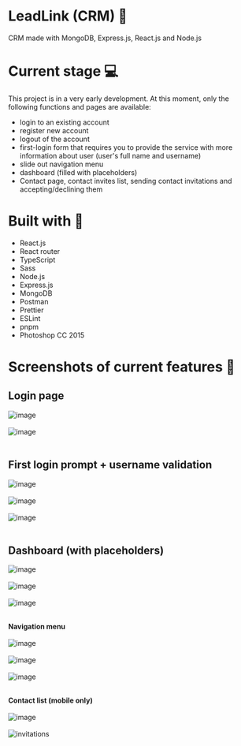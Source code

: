# LeadLink (CRM) 🔗
CRM made with MongoDB, Express.js, React.js and Node.js

# Current stage 💻
This project is in a very early development. At this moment, only the following functions and pages are available: 

<ul>
  <li>login to an existing account</li>
  <li>register new account</li>
  <li>logout of the account</li>
  <li>first-login form that requires you to provide the service with more information about user (user's full name and username)</li>
  <li>slide out navigation menu</li>
  <li>dashboard (filled with placeholders)</li>
  <li>Contact page, contact invites list, sending contact invitations and accepting/declining them</li>
</ul>

# Built with 🔨

<ul>
  <li>React.js</li>
  <li>React router</li>
  <li>TypeScript</li>
  <li>Sass</li>
  <li>Node.js</li>
  <li>Express.js</li>
  <li>MongoDB</li>
  <li>Postman</li>
  <li>Prettier</li>
  <li>ESLint</li>
  <li>pnpm</li>  
  <li>Photoshop CC 2015</li>
</ul>

# Screenshots of current features 📸

<h2>Login page</h2>

![image](https://github.com/ppuhacz/crm-mern/assets/121962027/bc912219-a348-431e-b79a-381d6cc58f10)
</br>
</br>
![image](https://github.com/ppuhacz/crm-mern/assets/121962027/ed265163-a79c-4d25-bf90-8eb0f642c5df)
</br>
</br>
<h2>First login prompt + username validation</h2>

![image](https://github.com/ppuhacz/crm-mern/assets/121962027/60a90422-6e14-48d3-beec-fd3cc05dea91)
</br>
</br>
![image](https://github.com/ppuhacz/crm-mern/assets/121962027/6ec759e8-b5a7-4197-a52f-e9c1e94a4242)
</br>
</br>
![image](https://github.com/ppuhacz/crm-mern/assets/121962027/469c0a82-c4a8-43a2-a895-d755db0adb66)
</br>
</br>

<h2>Dashboard (with placeholders)</h2>

![image](https://github.com/ppuhacz/crm-mern/assets/121962027/5a95eaa1-c869-4134-ad45-5c458ea9fa56)
<br/>
<br/>
![image](https://github.com/ppuhacz/crm-mern/assets/121962027/9805264f-54dc-4823-b442-a55bc5ee4831)
<br/>
<br/>
![image](https://github.com/ppuhacz/crm-mern/assets/121962027/60e0f29c-897b-4a02-b66c-79014001e306)
</br>
</br>

<b>Navigation menu</b>
</br>
</br>
![image](https://github.com/ppuhacz/crm-mern/assets/121962027/de41c93b-6bb1-4fac-8210-faefe391acf9)
</br>
</br>
![image](https://github.com/ppuhacz/crm-mern/assets/121962027/46a5dc91-f502-4738-bd06-30e82261061d)
</br>
</br>
![image](https://github.com/ppuhacz/crm-mern/assets/121962027/81014819-8a59-456a-b905-875683d08914)
</br>
</br>

<b>Contact list (mobile only)</b>
</br>
</br>
![image](https://github.com/ppuhacz/crm-mern/assets/121962027/41336099-5776-494a-9e84-3f2b58760efc)
</br>
</br>
![invitations](https://github.com/ppuhacz/crm-mern/assets/121962027/7fd6ef14-1e90-4188-a027-b10ab0d0e73b)




<!-- 
# Get started 🤓

If you want to start the project on your device you have to: 
<ol>
  <li>Clone git repo,</li>
  <li>Navigate to "backend" folder,</li>
  <li>run <code>npm install</code>,</li>
  <li>start the server using <code>nodemon index.ts</code>,</li>
  <li>go back to root directory and navigate to frontend folder,</li>
  <li>run pnpm install followed by pnpm start,</li>
  <li>the project should now be running!</li>
</ol> -->
